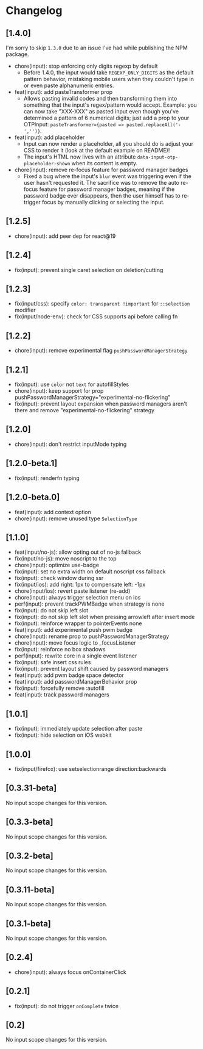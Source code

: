 # Changelog

## [1.4.0]

I'm sorry to skip `1.3.0` due to an issue I've had while publishing the NPM package.

- chore(input): stop enforcing only digits regexp by default
  - Before 1.4.0, the input would take `REGEXP_ONLY_DIGITS` as the default pattern behavior, mistaking mobile users when they couldn't type in or even paste alphanumeric entries.
- feat(input): add pasteTransformer prop
  - Allows pasting invalid codes and then transforming them into something that the input's regex/pattern would accept. Example: you can now take "XXX-XXX" as pasted input even though you've determined a pattern of 6 numerical digits; just add a prop to your OTPInput: `pasteTransformer={pasted => pasted.replaceAll('-','')}`.
- feat(input): add placeholder
  - Input can now render a placeholder, all you should do is adjust your CSS to render it (look at the default example on README)!
  - The input's HTML now lives with an attribute `data-input-otp-placeholder-shown` when its content is empty.
- chore(input): remove re-focus feature for password manager badges
  - Fixed a bug where the input's `blur` event was triggering even if the user hasn't requested it. The sacrifice was to remove the auto re-focus feature for password manager badges, meaning if the password badge ever disappears, then the user himself has to re-trigger focus by manually clicking or selecting the input.

## [1.2.5]

- chore(input): add peer dep for react@19

## [1.2.4]

- fix(input): prevent single caret selection on deletion/cutting

## [1.2.3]

- fix(input/css): specify `color: transparent !important` for `::selection` modifier
- fix(input/node-env): check for CSS supports api before calling fn

## [1.2.2]

- chore(input): remove experimental flag `pushPasswordManagerStrategy`

## [1.2.1]

- fix(input): use `color` not `text` for autofillStyles
- chore(input): keep support for prop pushPasswordManagerStrategy="experimental-no-flickering"
- fix(input): prevent layout expansion when password managers aren't there and remove "experimental-no-flickering" strategy

## [1.2.0]

- chore(input): don't restrict inputMode typing

## [1.2.0-beta.1]

- fix(input): renderfn typing

## [1.2.0-beta.0]

- feat(input): add context option
- chore(input): remove unused type `SelectionType`

## [1.1.0]

- feat(input/no-js): allow opting out of no-js fallback
- fix(input/no-js): move noscript to the top
- chore(input): optimize use-badge
- fix(input): set no extra width on default noscript css fallback
- fix(input): check window during ssr
- fix(input/ios): add right: 1px to compensate left: -1px
- chore(input/ios): revert paste listener (re-add)
- chore(input): always trigger selection menu on ios
- perf(input): prevent trackPWMBadge when strategy is none
- fix(input): do not skip left slot
- fix(input): do not skip left slot when pressing arrowleft after insert mode
- fix(input): reinforce wrapper to pointerEvents none
- feat(input): add experimental push pwm badge
- chore(input): rename prop to pushPasswordManagerStrategy
- chore(input): move focus logic to _focusListener
- fix(input): reinforce no box shadows
- perf(input): rewrite core in a single event listener
- fix(input): safe insert css rules
- fix(input): prevent layout shift caused by password managers
- feat(input): add pwm badge space detector
- feat(input): add passwordManagerBehavior prop
- fix(input): forcefully remove :autofill
- feat(input): track password managers

## [1.0.1]

- fix(input): immediately update selection after paste
- fix(input): hide selection on iOS webkit

## [1.0.0]

- fix(input/firefox): use setselectionrange direction:backwards

## [0.3.31-beta]

No input scope changes for this version.

## [0.3.3-beta]

No input scope changes for this version.

## [0.3.2-beta]

No input scope changes for this version.

## [0.3.11-beta]

No input scope changes for this version.

## [0.3.1-beta]

No input scope changes for this version.

## [0.2.4]

- chore(input): always focus onContainerClick

## [0.2.1]

- fix(input): do not trigger `onComplete` twice

## [0.2]

No input scope changes for this version.